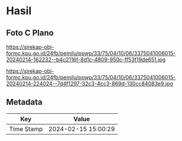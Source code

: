 # Hasil

## Foto C Plano

https://sirekap-obj-formc.kpu.go.id/24fb/pemilu/ppwp/33/75/04/10/06/3375041006015-20240214-162232--b4c2116f-8d1c-4809-950c-ff53f19de651.jpg

https://sirekap-obj-formc.kpu.go.id/24fb/pemilu/ppwp/33/75/04/10/06/3375041006015-20240214-224024--7d4f1297-32c3-4cc3-869d-130cc84083e9.jpg


## Metadata

| Key        | Value               |
| ---------- | ------------------- |
| Time Stamp | 2024-02-15 15:00:29 |




